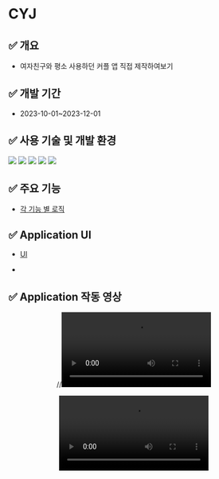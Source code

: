 # CYJ
## ✅ 개요
- 여자친구와 평소 사용하던 커플 앱 직접 제작하여보기
## ✅ 개발 기간
- 2023-10-01~2023-12-01
## ✅ 사용 기술 및 개발 환경
<img src="https://img.shields.io/badge/react-61DAFB?style=for-the-badge&logo=react&logoColor=white"> <img src="https://img.shields.io/badge/javascript-F7DF1E?style=for-the-badge&logo=javascript&logoColor=white">
<img src="https://img.shields.io/badge/firebase-FFCA28?style=for-the-badge&logo=firebase&logoColor=white"> <img src="https://img.shields.io/badge/Expo-000020?style=for-the-badge&logo=Expo&logoColor=white">
<img src="https://img.shields.io/badge/visualstudiocode-007ACC?style=for-the-badge&logo=visualstudiocode&logoColor=white">
## ✅ 주요 기능
- [각 기능 별 로직](https://github.com/parkcham/c-yj/wiki/c%E2%80%90yj)
## ✅ Application UI
- [UI](https://github.com/parkcham/c-yj/wiki/Application-UI)

- 
## ✅ Application 작동 영상

<div align="center" padding=10>

//<video src="https://github.com/parkcham/CYJ/assets/108769833/1cbe233d-ea7a-4e06-a941-280e02caa424"/>

<div align="center" border="0">
 <kbd>
<video border="0" src="https://github.com/parkcham/CYJ/assets/108769833/1cbe233d-ea7a-4e06-a941-280e02caa424"/>
</kbd>
</div>
